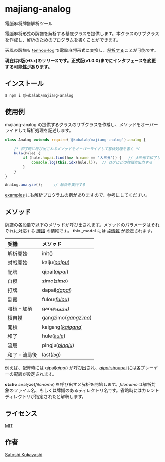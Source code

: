 # majiang-analog

電脳麻将牌譜解析ツール

電脳麻将形式の牌譜を解析する基底クラスを提供します。本クラスのサブクラスを作成し、解析のためのプログラムを書くことができます。

天鳳の牌譜も [tenhou-log](https://www.npmjs.com/package/@kobalab/tenhou-log) で電脳麻将形式に変換し、[解析する](https://blog.kobalab.net/entry/20180113/1515776231)ことが可能です。

**現在はβ版(v0.x)のリリースです。正式版(v1.0.0)までにインタフェースを変更する可能性があります。**

## インストール
```sh
$ npm i @kobalab/majiang-analog
```

## 使用例

majiang-analog の提供するクラスのサブクラスを作成し、メソッドをオーバーライドして解析処理を記述します。
```js
class AnaLog extends require('@kobalab/majiang-analog').analog {

    /* 和了時に呼び出されるメソッドをオーバーライドして解析処理を書く */
    hule(hule) {
        if (hule.hupai.find(h=> h.name == '大三元')) {   // 大三元で和了した場合
            console.log(this.idx(hule.l));  // ログにどの牌譜か出力する
        }
    }
}

AnaLog.analyze();     // 解析を実行する
```
[examples](https://github.com/kobalab/majiang-analog/tree/master/examples) にも解析プログラムの例がありますので、参考にしてください。

## メソッド
牌譜の各段階で以下のメソッドが呼び出されます。メソッドのパラメータはそれぞれに対応する [牌譜](https://github.com/kobalab/majiang-core/wiki/%E7%89%8C%E8%AD%9C) の情報です。
this._model には [卓情報](https://github.com/kobalab/majiang-core/wiki/%E5%8D%93%E6%83%85%E5%A0%B1) が設定されます。

|  契機        |  メソッド                                                                                                                    |
|:-------------|:-----------------------------------------------------------------------------------------------------------------------------|
| 解析開始     | init()                                                                                                                       |
| 対戦開始     | kaiju([_paipu_](https://github.com/kobalab/majiang-core/wiki/%E7%89%8C%E8%AD%9C#%E5%85%A8%E4%BD%93))                         |
| 配牌         | qipai([_qipai_](https://github.com/kobalab/majiang-core/wiki/%E7%89%8C%E8%AD%9C#%E9%85%8D%E7%89%8C-qipai))                   |
| 自摸         | zimo([_zimo_](https://github.com/kobalab/majiang-core/wiki/%E7%89%8C%E8%AD%9C#%E8%87%AA%E6%91%B8-zimo))                      |
| 打牌         | dapai([_dapai_](https://github.com/kobalab/majiang-core/wiki/%E7%89%8C%E8%AD%9C#%E6%89%93%E7%89%8C-dapai))                   |
| 副露         | fulou([_fulou_](https://github.com/kobalab/majiang-core/wiki/%E7%89%8C%E8%AD%9C#%E5%89%AF%E9%9C%B2-fulou))                   |
| 暗槓・加槓   | gang([_gang_](https://github.com/kobalab/majiang-core/wiki/%E7%89%8C%E8%AD%9C#%E6%A7%93-gang))                               |
| 槓自摸       | gangzimo([_gangzimo_](https://github.com/kobalab/majiang-core/wiki/%E7%89%8C%E8%AD%9C#%E6%A7%93%E8%87%AA%E6%91%B8-gangzimo)) |
| 開槓         | kaigang([_kaigang_](https://github.com/kobalab/majiang-core/wiki/%E7%89%8C%E8%AD%9C#%E9%96%8B%E6%A7%93-kaigang))             |
| 和了         | hule([_hule_](https://github.com/kobalab/majiang-core/wiki/%E7%89%8C%E8%AD%9C#%E5%92%8C%E4%BA%86-hule))                      |
| 流局         | pingju([_pingju_](https://github.com/kobalab/majiang-core/wiki/%E7%89%8C%E8%AD%9C#%E6%B5%81%E5%B1%80-pingju))                |
| 和了・流局後 | last([_log_](https://github.com/kobalab/majiang-core/wiki/%E7%89%8C%E8%AD%9C#%E5%B1%80%E6%83%85%E5%A0%B1))                   |

例えば、配牌時には qipai(_qipai_) が呼び出され、[_qipai_.shoupai](https://github.com/kobalab/majiang-core/wiki/%E7%89%8C%E8%AD%9C#shoupai) には各プレーヤーの配牌が設定されます。

**static** analyze(_filename_) を呼び出すと解析を開始します。_filename_ は解析対象のファイル名、もしくは牌譜のあるディレクトリ名です。省略時にはカレントディレクトリが指定されたと解釈します。

## ライセンス
[MIT](https://github.com/kobalab/majiang-analog/blob/master/LICENSE)

## 作者
[Satoshi Kobayashi](https://github.com/kobalab)
